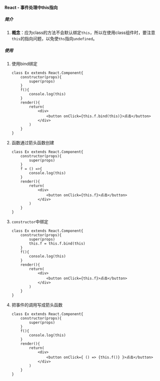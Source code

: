 #### React -  事件处理中this指向

##### 简介

1. **概念**：应为class的方法不会默认绑定`this`，所以在使用class组件时，要注意`this`的指向问题，以免使`ths`指向`undefined`。

##### 使用

1. 使用bind绑定

   ```react
   class Ex extends React.Component{
       constructor(props){
           super(props)
       }
       f(){
           console.log(this)
       }
       render(){
           return(
               <div>
                   <button onClick={this.f.bind(this)}>点击</button>
               </div>
           )
       }
   }
   ```

2. 函数通过箭头函数创建

   ```react
   class Ex extends React.Component{
       constructor(props){
           super(props)
       }
       f = () =>{
           console.log(this)
       }
       render(){
           return(
               <div>
                   <button onClick={this.f}>点击</button>
               </div>
           )
       }
   }
   ```

3. `constructor`中绑定

   ```react
   class Ex extends React.Component{
       constructor(props){
           super(props)
           this.f = this.f.bind(this)
       }
       f(){
           console.log(this)
       }
       render(){
           return(
               <div>
                   <button onClick={this.f}>点击</button>
               </div>
           )
       }
   }
   ```

4. 把事件的调用写成箭头函数

   ```react
   class Ex extends React.Component{
       constructor(props){
           super(props)
       }
       f(){
           console.log(this)
       }
       render(){
           return(
               <div>
                   <button onClick={ () => {this.f()} }>点击</button>
               </div>
           )
       }
   }
   ```

   

